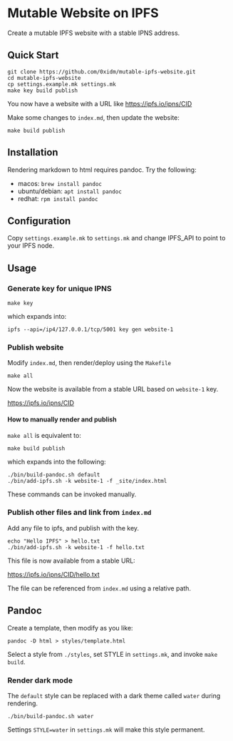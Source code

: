 # Mutable Website on IPFS

Create a mutable IPFS website with a stable IPNS address.

## Quick Start

```{bash}
git clone https://github.com/0xidm/mutable-ipfs-website.git
cd mutable-ipfs-website
cp settings.example.mk settings.mk
make key build publish
```

You now have a website with a URL like https://ipfs.io/ipns/CID

Make some changes to `index.md`, then update the website:

```{bash}
make build publish
```

## Installation

Rendering markdown to html requires pandoc. Try the following:

- macos: `brew install pandoc`
- ubuntu/debian: `apt install pandoc`
- redhat: `rpm install pandoc`

## Configuration

Copy `settings.example.mk` to `settings.mk` and change IPFS_API to point to your IPFS node.

## Usage

### Generate key for unique IPNS

```{bash}
make key
```

which expands into:

```{bash}
ipfs --api=/ip4/127.0.0.1/tcp/5001 key gen website-1
```

### Publish website

Modify `index.md`, then render/deploy using the `Makefile`

```{bash}
make all
```

Now the website is available from a stable URL based on `website-1` key.

https://ipfs.io/ipns/CID

#### How to manually render and publish

`make all` is equivalent to:

```{bash}
make build publish
```

which expands into the following:

```{bash}
./bin/build-pandoc.sh default
./bin/add-ipfs.sh -k website-1 -f _site/index.html
```

These commands can be invoked manually.

### Publish other files and link from `index.md`

Add any file to ipfs, and publish with the key.

```{bash}
echo "Hello IPFS" > hello.txt
./bin/add-ipfs.sh -k website-1 -f hello.txt
```

This file is now available from a stable URL:

https://ipfs.io/ipns/CID/hello.txt

The file can be referenced from `index.md` using a relative path.

## Pandoc

Create a template, then modify as you like:

```{bash}
pandoc -D html > styles/template.html
```

Select a style from `./styles`, set STYLE in `settings.mk`, and invoke `make build`.

### Render dark mode

The `default` style can be replaced with a dark theme called `water` during rendering.

```{bash}
./bin/build-pandoc.sh water
```

Settings `STYLE=water` in `settings.mk` will make this style permanent.

